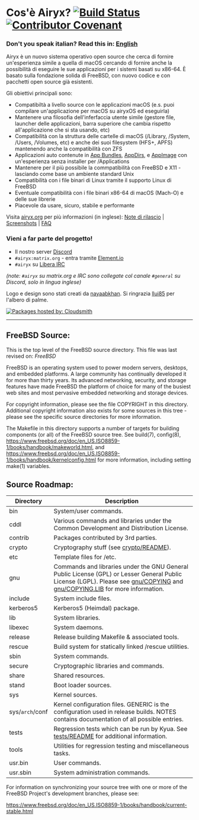 # Cos'è Airyx? [![Build Status](https://api.cirrus-ci.com/github/mszoek/airyx.svg?branch=main&task=airyx)](https://cirrus-ci.com/github/mszoek/airyx) [![Contributor Covenant](https://img.shields.io/badge/Contributor%20Covenant-2.1-4baaaa.svg)](CODE_OF_CONDUCT.md)
### Don't you speak italian? Read this in: [English](README.md)
Airyx è un nuovo sistema operativo open source che cerca di fornire un'esperienza simile a quella di macOS cercando di fornire anche la possibilità di eseguire le sue applicazioni per i sistemi basati su x86-64. È basato sulla fondazione solida di FreeBSD, con nuovo codice e con pacchetti open source già esistenti.

Gli obiettivi principali sono:

- Compatibiltà a livello source con le applicazioni macOS (e.s. puoi compilare un'applicazione per macOS su airyxOS ed eseguirla)
- Mantenere una filosofia dell'inferfaccia utente simile (gestore file, launcher delle applicazioni, barra superiore che cambia rispetto all'applicazione che si sta usando, etc)
- Compatibilità con la struttura delle cartelle di macOS (/Library, /System, /Users, /Volumes, etc) e anche dei suoi filesystem (HFS+, APFS) mantenendo anche la compatibilità con ZFS
- Applicazioni auto contenute in [App Bundles](https://developer.apple.com/documentation/foundation/bundle), [AppDirs](https://github.com/AppImage/AppImageKit/wiki/AppDir), e [AppImage](https://github.com/AppImage) con un'esperienza senza installer per /Applications
- Mantenere per il più possibile la commpatibilità con FreeBSD e X11 - lasciando come base un ambiente standard Unix 
- Compatibilità con i file binari di Linux tramite il supporto Linux di FreeBSD
- Eventuale compatibilità con i file binari x86-64 di macOS (Mach-O) e delle sue librerie
- Piacevole da usare, sicuro, stabile e performante

Visita [airyx.org](https://airyx.org/) per più informazioni (in inglese): [Note di rilascio](https://airyx.org/releases.html) | [Screenshots](https://airyx.org/screenshots.html) | [FAQ](https://airyx.org/faq.html)
### Vieni a far parte del progetto!

* Il nostro server [Discord](https://discord.com/invite/8caJbAGNwY)
* `#airyx:matrix.org` - entra tramite [Element.io](https://app.element.io/#/room/#airyx:matrix.org)
* `#airyx` su [Libera IRC](https://web.libera.chat/?channel=#airyx)

_(note: `#airyx` su matrix.org e IRC sono collegate col canale `#general` su Discord, solo in lingua inglese)_

Logo e design sono stati creati da [nayaabkhan](https://nayaabkhan.me). Si ringrazia [llui85](https://github.com/llui85) per l'albero di palme.

[![Packages hosted by: Cloudsmith](https://img.shields.io/badge/OSS%20hosting%20by-cloudsmith-blue?logo=cloudsmith&style=flat-square)](https://cloudsmith.com)

---

FreeBSD Source:
---------------
This is the top level of the FreeBSD source directory.  This file
was last revised on:
$FreeBSD$

FreeBSD is an operating system used to power modern servers,
desktops, and embedded platforms. A large community has
continually developed it for more than thirty years. Its
advanced networking, security, and storage features have
made FreeBSD the platform of choice for many of the
busiest web sites and most pervasive embedded networking
and storage devices.

For copyright information, please see the file COPYRIGHT in this
directory. Additional copyright information also exists for some
sources in this tree - please see the specific source directories for
more information.

The Makefile in this directory supports a number of targets for
building components (or all) of the FreeBSD source tree.  See build(7), config(8),
https://www.freebsd.org/doc/en_US.ISO8859-1/books/handbook/makeworld.html, and
https://www.freebsd.org/doc/en_US.ISO8859-1/books/handbook/kernelconfig.html
for more information, including setting make(1) variables.

Source Roadmap:
---------------
| Directory | Description |
| --------- | ----------- |
| bin | System/user commands. |
| cddl | Various commands and libraries under the Common Development and Distribution License. |
| contrib | Packages contributed by 3rd parties. |
| crypto | Cryptography stuff (see [crypto/README](crypto/README)). |
| etc | Template files for /etc. |
| gnu | Commands and libraries under the GNU General Public License (GPL) or Lesser General Public License (LGPL). Please see [gnu/COPYING](gnu/COPYING) and [gnu/COPYING.LIB](gnu/COPYING.LIB) for more information. |
| include | System include files. |
| kerberos5 | Kerberos5 (Heimdal) package. |
| lib | System libraries. |
| libexec | System daemons. |
| release | Release building Makefile & associated tools. |
| rescue | Build system for statically linked /rescue utilities. |
| sbin | System commands. |
| secure | Cryptographic libraries and commands. |
| share | Shared resources. |
| stand | Boot loader sources. |
| sys | Kernel sources. |
| sys/`arch`/conf | Kernel configuration files. GENERIC is the configuration used in release builds. NOTES contains documentation of all possible entries. |
| tests | Regression tests which can be run by Kyua.  See [tests/README](tests/README) for additional information. |
| tools | Utilities for regression testing and miscellaneous tasks. |
| usr.bin | User commands. |
| usr.sbin | System administration commands. |

For information on synchronizing your source tree with one or more of
the FreeBSD Project's development branches, please see:

  https://www.freebsd.org/doc/en_US.ISO8859-1/books/handbook/current-stable.html